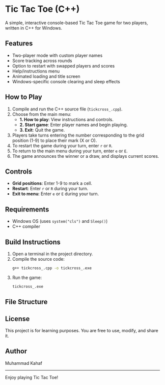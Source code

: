 
# Tic Tac Toe (C++)

A simple, interactive console-based Tic Tac Toe game for two players, written in C++ for Windows.


## Features
- Two-player mode with custom player names
- Score tracking across rounds
- Option to restart with swapped players and scores
- Help/instructions menu
- Animated loading and title screen
- Windows-specific console clearing and sleep effects

## How to Play
1. Compile and run the C++ source file (`tickcross_.cpp`).
2. Choose from the main menu:
   - **1. How to play**: View instructions and controls.
   - **2. Start game**: Enter player names and begin playing.
   - **3. Exit**: Quit the game.
3. Players take turns entering the number corresponding to the grid position (1-9) to place their mark (X or O).
4. To restart the game during your turn, enter `r` or `R`.
5. To return to the main menu during your turn, enter `e` or `E`.
6. The game announces the winner or a draw, and displays current scores.

## Controls
- **Grid positions**: Enter 1-9 to mark a cell.
- **Restart**: Enter `r` or `R` during your turn.
- **Exit to menu**: Enter `e` or `E` during your turn.

## Requirements
- Windows OS (uses `system("cls")` and `Sleep()`)
- C++ compiler 

## Build Instructions
1. Open a terminal in the project directory.
2. Compile the source code:
   ```sh
   g++ tickcross_.cpp -o tickcross_.exe
   ```
3. Run the game:
   ```sh
   tickcross_.exe
   ```

## File Structure

## License
This project is for learning purposes. You are free to use, modify, and share it.

## Author
Muhammad Kahaf

---

Enjoy playing Tic Tac Toe!
